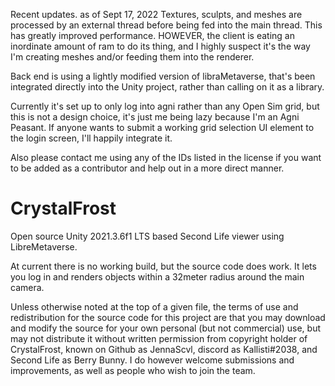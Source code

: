 Recent updates. as of Sept 17, 2022
Textures, sculpts, and meshes are processed by an external thread before being fed into the main thread. This has greatly improved performance.
HOWEVER, the client is eating an inordinate amount of ram to do its thing, and I highly suspect it's the way I'm creating meshes and/or feeding them into the renderer.

Back end is using a lightly modified version of libraMetaverse, that's been integrated directly into the Unity project, rather than calling on it as a library.

Currently it's set up to only log into agni rather than any Open Sim grid, but this is not a design choice, it's just me being lazy because I'm an Agni Peasant. If anyone wants to submit a working grid selection UI element to the login screen, I'll happily integrate it.

Also please contact me using any of the IDs listed in the license if you want to be added as a contributor and help out in a more direct manner.

# CrystalFrost
Open source Unity 2021.3.6f1 LTS based Second Life viewer using LibreMetaverse.

At current there is no working build, but the source code does work. It lets you log in and renders objects within a 32meter radius around the main camera.

Unless otherwise noted at the top of a given file, the terms of use and redistribution for the source code for this project are that you may download and modify the source for your own personal (but not commercial) use, but may not distribute it without written permission from copyright holder of CrystalFrost, known on Github as JennaScvl, discord as Kallisti#2038, and Second Life as Berry Bunny. I do however welcome submissions and improvements, as well as people who wish to join the team.
